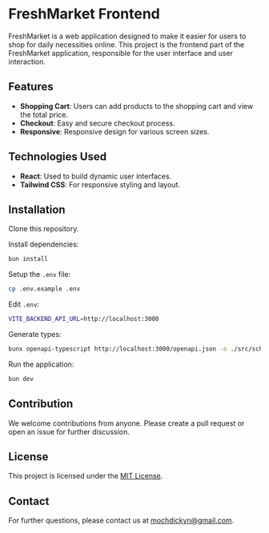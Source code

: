 # FreshMarket Frontend

FreshMarket is a web application designed to make it easier for users to shop for daily necessities online. This project is the frontend part of the FreshMarket application, responsible for the user interface and user interaction.

## Features

- **Shopping Cart**: Users can add products to the shopping cart and view the total price.
- **Checkout**: Easy and secure checkout process.
- **Responsive**: Responsive design for various screen sizes.

## Technologies Used

- **React**: Used to build dynamic user interfaces.
- **Tailwind CSS**: For responsive styling and layout.

## Installation

Clone this repository.

Install dependencies:

```bash
bun install
```

Setup the `.env` file:

```sh
cp .env.example .env
```

Edit `.env`:

```sh
VITE_BACKEND_API_URL=http://localhost:3000
```

Generate types:

```bash
bunx openapi-typescript http://localhost:3000/openapi.json -o ./src/schema.d.ts
```

Run the application:

```bash
bun dev
```

## Contribution

We welcome contributions from anyone. Please create a pull request or open an issue for further discussion.

## License

This project is licensed under the [MIT License](LICENSE).

## Contact

For further questions, please contact us at [mochdickyn@gmail.com](mailto:mochdickyn@gmail.com).
